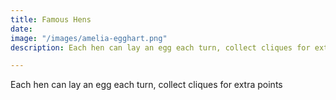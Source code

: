 ```yaml
---
title: Famous Hens
date: 
image: "/images/amelia-egghart.png"
description: Each hen can lay an egg each turn, collect cliques for extra points

---
```

Each hen can lay an egg each turn, collect cliques for extra points